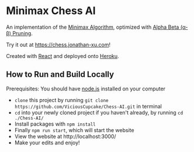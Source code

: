 # Minimax Chess AI

An implementation of the [Minimax Algorithm](https://en.wikipedia.org/wiki/Minimax), optimized with [Alpha Beta (α-β) Pruning](https://en.wikipedia.org/wiki/Alpha–beta_pruning).

Try it out at https://chess.jonathan-xu.com!

Created with [React](https://reactjs.org) and deployed onto [Heroku](https://heroku.com).

## How to Run and Build Locally
Prerequisites: You should have [node.js](https://nodejs.org/en/) installed on your computer

- `clone` this project by running `git clone https://github.com/ViciousCupcake/Chess-AI.git` in terminal
- `cd` into your newly cloned project if you haven't already, by running `cd ./Chess-AI/`
- Install packages with `npm install`
- Finally `npm run start`, which will start the website
- View the website at http://localhost:3000/
- Make your edits and enjoy!